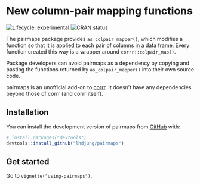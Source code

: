 
<!-- README.md is generated from README.Rmd. Please edit that file -->

# New column-pair mapping functions

<!-- badges: start -->

[![Lifecycle:
experimental](https://img.shields.io/badge/lifecycle-experimental-orange.svg)](https://lifecycle.r-lib.org/articles/stages.html#experimental)
[![CRAN
status](https://www.r-pkg.org/badges/version/pairmaps)](https://CRAN.R-project.org/package=pairmaps)

<!-- badges: end -->

The pairmaps package provides `as_colpair_mapper()`, which modifies a
function so that it is applied to each pair of columns in a data frame.
Every function created this way is a wrapper around
`corrr::colpair_map()`.

Package developers can avoid pairmaps as a dependency by copying and
pasting the functions returned by `as_colpair_mapper()` into their own
source code.

pairmaps is an unofficial add-on to
[corrr](https://corrr.tidymodels.org/). It doesn’t have any dependencies
beyond those of corrr (and corrr itself).

## Installation

You can install the development version of pairmaps from
[GitHub](https://github.com/) with:

``` r
# install.packages("devtools")
devtools::install_github("lhdjung/pairmaps")
```

## Get started

Go to `vignette("using-pairmaps")`.
